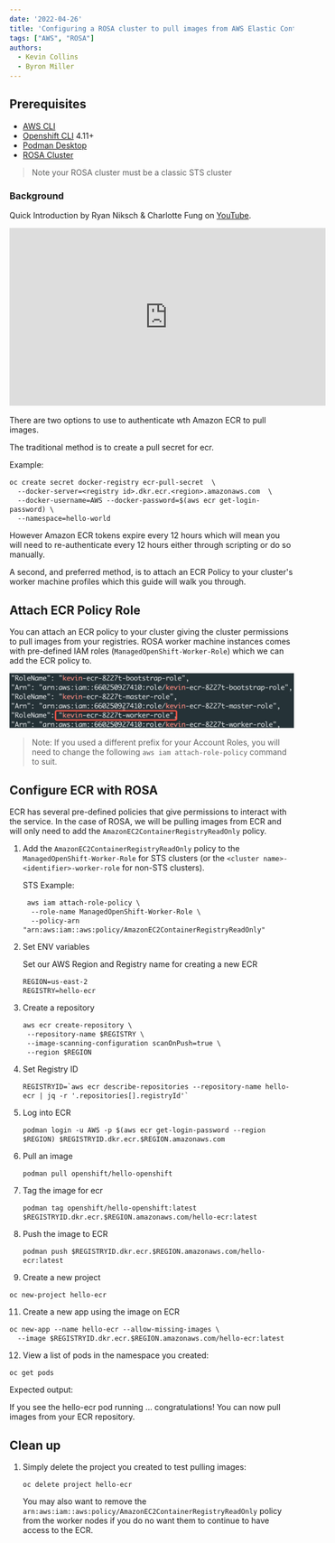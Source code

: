 ```yaml
---
date: '2022-04-26'
title: 'Configuring a ROSA cluster to pull images from AWS Elastic Container Registry (ECR)'
tags: ["AWS", "ROSA"]
authors:
  - Kevin Collins
  - Byron Miller
---
```


## Prerequisites

* [AWS CLI](https://docs.aws.amazon.com/cli/latest/userguide/install-cliv2.html)
* [Openshift CLI](https://mirror.openshift.com/pub/openshift-v4/clients/ocp/) 4.11+
* [Podman Desktop](https://podman-desktop.io/)
* [ROSA Cluster](https://docs.aws.amazon.com/rosa/latest/userguide/getting-started-sts-auto.html)

> Note your ROSA cluster must be a classic STS cluster

### Background
Quick Introduction by Ryan Niksch & Charlotte Fung on [YouTube](https://youtu.be/1PBFtpCIMBo).

 <iframe width="560" height="315" src="https://www.youtube.com/embed/1PBFtpCIMBo" title="YouTube video player" frameborder="0" allow="accelerometer; autoplay; clipboard-write; encrypted-media; gyroscope; picture-in-picture" allowfullscreen></iframe>  <br/>

There are two options to use to authenticate wth Amazon ECR to pull images.

The traditional method is to create a pull secret for ecr.

Example:

```
oc create secret docker-registry ecr-pull-secret  \
  --docker-server=<registry id>.dkr.ecr.<region>.amazonaws.com  \
  --docker-username=AWS --docker-password=$(aws ecr get-login-password) \
  --namespace=hello-world
```

However Amazon ECR tokens expire every 12 hours which will mean you will need to re-authenticate every 12 hours either through scripting or do so manually.

A second, and preferred method, is to attach an ECR Policy to your cluster's worker machine profiles which this guide will walk you through.


## Attach ECR Policy Role

You can attach an ECR policy to your cluster giving the cluster permissions to pull images from your registries.  ROSA worker machine instances comes with pre-defined IAM roles (`ManagedOpenShift-Worker-Role`) which we can add the ECR policy to.

![resulting output](./images/nonsts-roles.png)

> Note: If you used a different prefix for your Account Roles, you will need to change the following `aws iam attach-role-policy` command to suit.

## Configure ECR with ROSA

ECR has several pre-defined policies that give permissions to interact with the service.  In the case of ROSA, we will be pulling images from ECR and will only need to add the `AmazonEC2ContainerRegistryReadOnly` policy.

1. Add the `AmazonEC2ContainerRegistryReadOnly` policy to the `ManagedOpenShift-Worker-Role` for STS clusters (or the `<cluster name>-<identifier>-worker-role` for non-STS clusters).

   STS Example:

   ```
    aws iam attach-role-policy \
     --role-name ManagedOpenShift-Worker-Role \
     --policy-arn "arn:aws:iam::aws:policy/AmazonEC2ContainerRegistryReadOnly"
   ```

2. Set ENV variables

   Set our AWS Region and Registry name for creating a new ECR

   ```
   REGION=us-east-2
   REGISTRY=hello-ecr
   ```

3. Create a repository

   ```
   aws ecr create-repository \
    --repository-name $REGISTRY \
    --image-scanning-configuration scanOnPush=true \
    --region $REGION
   ```

4. Set Registry ID

   ```
   REGISTRYID=`aws ecr describe-repositories --repository-name hello-ecr | jq -r '.repositories[].registryId'`
   ```

5. Log into ECR  

   ```
   podman login -u AWS -p $(aws ecr get-login-password --region $REGION) $REGISTRYID.dkr.ecr.$REGION.amazonaws.com
   ```

6. Pull an image  

   ```
   podman pull openshift/hello-openshift
   ```

7. Tag the image for ecr  

   ```
   podman tag openshift/hello-openshift:latest $REGISTRYID.dkr.ecr.$REGION.amazonaws.com/hello-ecr:latest
   ```

8. Push the image to ECR  

   ```
   podman push $REGISTRYID.dkr.ecr.$REGION.amazonaws.com/hello-ecr:latest
   ```

10. Create a new project  

   ```
   oc new-project hello-ecr
   ```

11. Create a new app using the image on ECR  

   ```
   oc new-app --name hello-ecr --allow-missing-images \
     --image $REGISTRYID.dkr.ecr.$REGION.amazonaws.com/hello-ecr:latest 
   ```

12. View a list of pods in the namespace you created:
    
   ```
   oc get pods
   ```

   Expected output:

   If you see the hello-ecr pod running ... congratulations!  You can now pull images from your ECR repository.

## Clean up    

1. Simply delete the project you created to test pulling images:

    ```
    oc delete project hello-ecr
    ```

   You may also want to remove the `arn:aws:iam::aws:policy/AmazonEC2ContainerRegistryReadOnly` policy from the worker nodes if you do no want them to continue to have access to the ECR.
